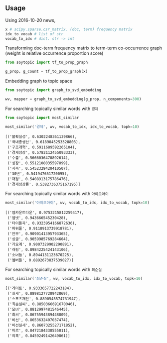 
## Usage

Using 2016-10-20 news,

```python
x # scipy.sparse.csr_matrix. (doc, term) frequency matrix
idx_to_vocab # list of str
vocab_to_idx # dict. str -> int
```

Transforming doc-term frequency matrix to term-term co-occurrence graph (weight is relative occurrence proportion score)

```python
from soytopic import tf_to_prop_graph

g_prop, g_count = tf_to_prop_graph(x)
```

Embedding graph to topic space

```python
from soytopic import graph_to_svd_embedding

wv, mapper = graph_to_svd_embedding(g_prop, n_components=300)
```

For searching topically similar words with `경제`

```python
from soytopic import most_similar

most_similar('경제', wv, vocab_to_idx, idx_to_vocab, topk=10)
```

```
[('불확실성', 0.6302248361139866),
 ('국내총생산', 0.6189045253328803),
 ('구조개혁', 0.5911689592265104),
 ('경제성장', 0.5782112455093333),
 ('수출', 0.5666036470892614),
 ('성장', 0.5512108035597899),
 ('지속', 0.5452329420410507),
 ('30년', 0.541947651720095),
 ('재정', 0.5408913175786476),
 ('경제성장률', 0.5382736375167195)]
```

For searching topically similar words with `아이오아이`

```python
most_similar('아이오아이', wv, vocab_to_idx, idx_to_vocab, topk=10)
```

```
[('엠카운트다운', 0.9753215812259417),
 ('엠넷', 0.943666545230428),
 ('타이틀곡', 0.9323954166872636),
 ('파워풀', 0.9118913739918781),
 ('안무', 0.9090141395793365),
 ('싱글', 0.9059985769284604),
 ('가요계', 0.9007329902290891),
 ('래핑', 0.8984225424143106),
 ('소녀들', 0.8944131123670225),
 ('멤버들', 0.8892673837539027)]
```

For searching topically similar words with `최순실`

```python
most_similar('최순실', wv, vocab_to_idx, idx_to_vocab, topk=10)
```

```
[('게이트', 0.9333657722243184),
 ('실세', 0.8898127720942869),
 ('스포츠재단', 0.8890545574731947),
 ('최순실씨', 0.8850366691670046),
 ('모녀', 0.8812997481546445),
 ('최씨', 0.8675594389448809),
 ('비선', 0.8653632407037474),
 ('비선실세', 0.8607325527171852),
 ('미르', 0.8472184338555011),
 ('의혹', 0.8459249142649861)]
```
